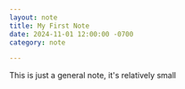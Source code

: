 ```yaml
---
layout: note
title: My First Note
date: 2024-11-01 12:00:00 -0700
category: note

---
```


This is just a general note, it's relatively small
